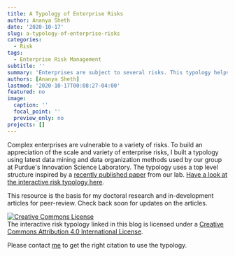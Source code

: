 ```yaml
---
title: A Typology of Enterprise Risks
author: Ananya Sheth
date: '2020-10-17'
slug: a-typology-of-enterprise-risks
categories:
  - Risk
tags:
  - Enterprise Risk Management
subtitle: ''
summary: 'Enterprises are subject to several risks. This typology helps understand them more clearly.'
authors: [Ananya Sheth]
lastmod: '2020-10-17T00:08:27-04:00'
featured: no
image:
  caption: ''
  focal_point: ''
  preview_only: no
projects: []
---
```


Complex enterprises are vulnerable to a variety of risks.  To build an appreciation of the scale and variety of enterprise risks, I built a typology using latest data mining and data organization methods used by our group at Purdue's Innovation Science Laboratory.  The typology uses a top level structure inspired by a [recently published paper](https://www.sciencedirect.com/science/article/abs/pii/S0024630120302296) from our lab.  [Have a look at the interactive risk typology here](/post/risk_typo/risk_typo.html).

This resource is the basis for my doctoral research and in-development articles for peer-review.  Check back soon for updates on the articles.  

<a rel="license" href="http://creativecommons.org/licenses/by/4.0/"><img alt="Creative Commons License" style="border-width:0" src="https://i.creativecommons.org/l/by/4.0/88x31.png" /></a><br />The interactive risk typology linked in this blog is licensed under a <a rel="license" href="http://creativecommons.org/licenses/by/4.0/">Creative Commons Attribution 4.0 International License</a>.

Please contact [me](mailto:sheth7@purdue.edu) to get the right citation to use the typology.